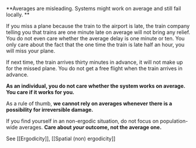 **Averages are misleading. Systems might work on average and still fail locally. **

If you miss a plane because the train to the airport is late, the train company telling you that trains are one minute late on average will not bring any relief. You do not even care whether the average delay is one minute or ten. You only care about the fact that the one time the train is late half an hour, you will miss your plane.

If next time, the train arrives thirty minutes in advance, it will not make up for the missed plane. You do not get a free flight when the train arrives in advance.


**As an individual, you do not care whether the system works on average. You care if it works for you.**

As a rule of thumb, **we cannot rely on averages whenever there is a possibility for irreversible damage.**

If you find yourself in an non-ergodic situation, do not focus on population-wide averages. **Care about *your* outcome, not the average one.**



See [[Ergodicity]], [[Spatial (non) ergodicity]]